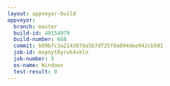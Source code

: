 ```yaml
---
layout: appveyor-build
appveyor:
  branch: master
  build-id: 49154979
  build-number: 688
  commit: b09b7c3a214387da5b7df25f0a094dee942cb501
  job-id: mxpnyt0yruk4vkln
  job-number: 5
  os-name: Windows
  test-result: 0
---
```

